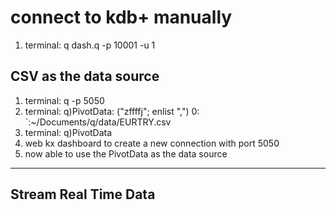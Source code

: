 # connect to kdb+ manually
1. terminal: q dash.q -p 10001 -u 1

## CSV as the data source
1. terminal: q -p 5050
2. terminal: q)PivotData: ("zffffj"; enlist ",") 0: `:~/Documents/q/data/EURTRY.csv
3. terminal: q)PivotData
4. web kx dashboard to create a new connection with port 5050
5. now able to use the PivotData as the data source
---

## Stream Real Time Data